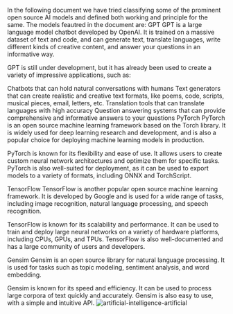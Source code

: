 In the following document we have tried classifying some of the prominent open source AI models and defined both working and principle for the same. The models feautred in the document are:
GPT
GPT is a large language model chatbot developed by OpenAI. It is trained on a massive dataset of text and code, and can generate text, translate languages, write different kinds of creative content, and answer your questions in an informative way.

GPT is still under development, but it has already been used to create a variety of impressive applications, such as:

Chatbots that can hold natural conversations with humans
Text generators that can create realistic and creative text formats, like poems, code, scripts, musical pieces, email, letters, etc.
Translation tools that can translate languages with high accuracy
Question answering systems that can provide comprehensive and informative answers to your questions
PyTorch
PyTorch is an open source machine learning framework based on the Torch library. It is widely used for deep learning research and development, and is also a popular choice for deploying machine learning models in production.

PyTorch is known for its flexibility and ease of use. It allows users to create custom neural network architectures and optimize them for specific tasks. PyTorch is also well-suited for deployment, as it can be used to export models to a variety of formats, including ONNX and TorchScript.

TensorFlow
TensorFlow is another popular open source machine learning framework. It is developed by Google and is used for a wide range of tasks, including image recognition, natural language processing, and speech recognition.

TensorFlow is known for its scalability and performance. It can be used to train and deploy large neural networks on a variety of hardware platforms, including CPUs, GPUs, and TPUs. TensorFlow is also well-documented and has a large community of users and developers.

Gensim
Gensim is an open source library for natural language processing. It is used for tasks such as topic modeling, sentiment analysis, and word embedding.

Gensim is known for its speed and efficiency. It can be used to process large corpora of text quickly and accurately. Gensim is also easy to use, with a simple and intuitive API.
![artificial-intelligence-artificial](https://github.com/ksparsh443/DATAACES_INTERN/assets/84833857/d987fd0a-6120-4f21-b222-49e9834447d1)
